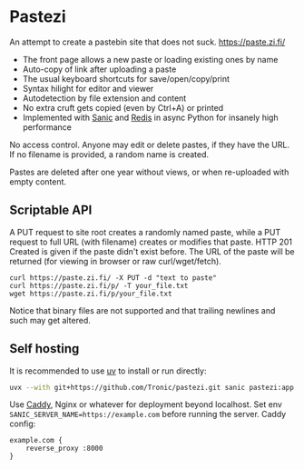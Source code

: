 # Pastezi

An attempt to create a pastebin site that does not suck. https://paste.zi.fi/

* The front page allows a new paste or loading existing ones by name
* Auto-copy of link after uploading a paste
* The usual keyboard shortcuts for save/open/copy/print
* Syntax hilight for editor and viewer
* Autodetection by file extension and content
* No extra cruft gets copied (even by Ctrl+A) or printed
* Implemented with [Sanic](https://sanic.readthedocs.io/) and [Redis](https://redis.io/) in async Python for insanely high performance

No access control. Anyone may edit or delete pastes, if they have the URL. If no filename is provided, a random name is created.

Pastes are deleted after one year without views, or when re-uploaded with empty content.

## Scriptable API

A PUT request to site root creates a randomly named paste, while a PUT request to full URL (with filename) creates or modifies that paste. HTTP 201 Created is given if the paste didn't exist before. The URL of the paste will be returned (for viewing in browser or raw curl/wget/fetch).

    curl https://paste.zi.fi/ -X PUT -d "text to paste"
    curl https://paste.zi.fi/p/ -T your_file.txt
    wget https://paste.zi.fi/p/your_file.txt

Notice that binary files are not supported and that trailing newlines and such may get altered.

## Self hosting

It is recommended to use [uv](https://docs.astral.sh/uv/getting-started/installation/) to install or run directly:

```sh
uvx --with git+https://github.com/Tronic/pastezi.git sanic pastezi:app
```

Use [Caddy](https://caddyserver.com/), Nginx or whatever for deployment beyond localhost. Set env `SANIC_SERVER_NAME=https://example.com` before running the server. Caddy config:

```caddyfile
example.com {
    reverse_proxy :8000
}
```
